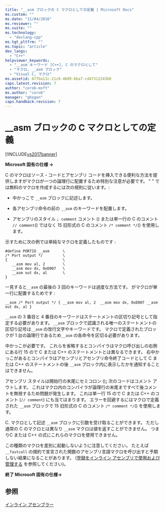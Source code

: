 ```yaml
---
title: "__asm ブロックの C マクロとしての定義 | Microsoft Docs"
ms.custom: ""
ms.date: "11/04/2016"
ms.reviewer: ""
ms.suite: ""
ms.technology: 
  - "devlang-cpp"
ms.tgt_pltfrm: ""
ms.topic: "article"
dev_langs: 
  - "C++"
helpviewer_keywords: 
  - "__asm キーワード [C++], C のマクロとして"
  - "マクロ, __asm ブロック"
  - "Visual C, マクロ"
ms.assetid: 677ba11c-21c8-4609-bba7-cd47312243b0
caps.latest.revision: 7
author: "corob-msft"
ms.author: "corob"
manager: "ghogen"
caps.handback.revision: 7
---
```

# __asm ブロックの C マクロとしての定義
[!INCLUDE[vs2017banner](../../assembler/inline/includes/vs2017banner.md)]

**Microsoft 固有の仕様 →**  
  
 C のマクロはソース・コードとアセンブリ コードを挿入できる便利な方法を提供しますがマクロが一つの論理行に配置するため特別な注意が必要です。  " " では無料のマクロを作成するには次の規則に従います。:  
  
-   中かっこで `__asm` ブロックに記述します。  
  
-   各アセンブリ命令の前の `__asm` のキーワードを配置します。  
  
-   アセンブリのスタイル `; comment` コメント \(\) または単一行の C のコメント `// comment`\(\) ではなく 15 旧形式の C のコメント `/* comment */`\(\) を使用します。  
  
 示すために次の例では単純なマクロを定義したものです :  
  
```  
#define PORTIO __asm      \  
/* Port output */         \  
{                         \  
   __asm mov al, 2        \  
   __asm mov dx, 0xD007   \  
   __asm out dx, al       \  
}  
```  
  
 一見すると`__asm` の最後の 3 回のキーワードは過度な方法です。  がマクロが単一行に配置するためです :  
  
```  
__asm /* Port output */ { __asm mov al, 2  __asm mov dx, 0xD007 __asm out dx, al }  
```  
  
 `__asm` の 3 番目と 4 番目のキーワードはステートメントの区切り記号として指定する必要があります。  `__asm` ブロックで認識される唯一のステートメントの区切り記号は`__asm` の改行文字やキーワードです。  マクロで定義されたブロックが 1 台の論理行であるため`__asm` の各命令を区切る必要があります。  
  
 中かっこが必要です。  これらを省略するとコンパイラはマクロ呼び出しの右側にある行 15 ので C または C\+\+ のステートメントとは異なるできます。  右中かっこがあるとコンパイラはアセンブリとアセンブリ命令終了コードとして C または C\+\+ のステートメントの後 `__asm` ブロック内に表示したかを通知することはできません。  
  
 アセンブリ スタイルは開始行の末尾にセミコロン \(\)**;** 次のコードはコメント アウトします。  これはマクロ内のコンパイラが論理行の末尾まですべて後コメントを無視するため問題が発生します。  これは単一行 15 ので C または C\+\+ のコメント \(`// comment`\) にも当てはまります。  エラーを回避するにはマクロで定義された `__asm` ブロックで 15 旧形式の C のコメント `/* comment */`\(\) を使用します。  
  
 C. マクロとして記述 `__asm` ブロックに引数を受け取ることができます。  ただし通常の C のマクロとは異なり `__asm` マクロは値を返すことができません。  つまりC または C\+\+ の式にこれらのマクロを使用できません。  
  
 この種類のマクロを差別に起動しないように注意してください。  たとえば`__fastcall` の規約で宣言された関数のアセンブリ言語マクロを呼び出すと予期しない結果になることがあります。  \([登録をインライン アセンブリで使用および管理する](../../assembler/inline/using-and-preserving-registers-in-inline-assembly.md) を参照してください\)。  
  
 **終了 Microsoft 固有の仕様→**  
  
## 参照  
 [インライン アセンブラー](../../assembler/inline/inline-assembler.md)